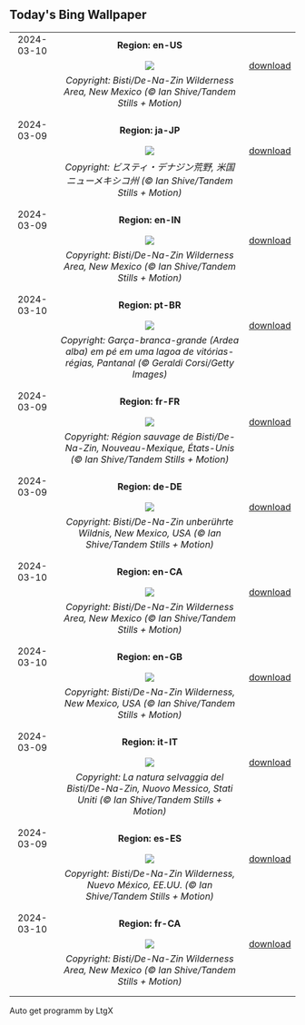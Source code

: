 ## Today's Bing Wallpaper
|      |      |      |
| :----: | :----: | :----: |
|2024-03-10|**Region: en-US**||
||![](https://www.bing.com/th?id=OHR.BistiBlue_EN-US1090853434_UHD.jpg&pid=hp&w=1152&h=648&rs=1&c=4)| [download](https://www.bing.com/th?id=OHR.BistiBlue_EN-US1090853434_UHD.jpg)|
||*Copyright: Bisti/De-Na-Zin Wilderness Area, New Mexico (© Ian Shive/Tandem Stills + Motion)*
||
|||
|2024-03-09|**Region: ja-JP**||
||![](https://www.bing.com/th?id=OHR.BistiBlue_JA-JP2352512218_UHD.jpg&pid=hp&w=1152&h=648&rs=1&c=4)| [download](https://www.bing.com/th?id=OHR.BistiBlue_JA-JP2352512218_UHD.jpg)|
||*Copyright: ビスティ・デナジン荒野, 米国 ニューメキシコ州 (© Ian Shive/Tandem Stills + Motion)*
||
|||
|2024-03-09|**Region: en-IN**||
||![](https://www.bing.com/th?id=OHR.BistiBlue_EN-IN1019261604_UHD.jpg&pid=hp&w=1152&h=648&rs=1&c=4)| [download](https://www.bing.com/th?id=OHR.BistiBlue_EN-IN1019261604_UHD.jpg)|
||*Copyright: Bisti/De-Na-Zin Wilderness Area, New Mexico (© Ian Shive/Tandem Stills + Motion)*
||
|||
|2024-03-10|**Region: pt-BR**||
||![](https://www.bing.com/th?id=OHR.ArdeAlba_PT-BR8363660380_UHD.jpg&pid=hp&w=1152&h=648&rs=1&c=4)| [download](https://www.bing.com/th?id=OHR.ArdeAlba_PT-BR8363660380_UHD.jpg)|
||*Copyright: Garça-branca-grande (Ardea alba) em pé em uma lagoa de vitórias-régias, Pantanal (© Geraldi Corsi/Getty Images)*
||
|||
|2024-03-09|**Region: fr-FR**||
||![](https://www.bing.com/th?id=OHR.BistiBlue_FR-FR0934555196_UHD.jpg&pid=hp&w=1152&h=648&rs=1&c=4)| [download](https://www.bing.com/th?id=OHR.BistiBlue_FR-FR0934555196_UHD.jpg)|
||*Copyright: Région sauvage de Bisti/De-Na-Zin, Nouveau-Mexique, États-Unis (© Ian Shive/Tandem Stills + Motion)*
||
|||
|2024-03-09|**Region: de-DE**||
||![](https://www.bing.com/th?id=OHR.BistiBlue_DE-DE4146045796_UHD.jpg&pid=hp&w=1152&h=648&rs=1&c=4)| [download](https://www.bing.com/th?id=OHR.BistiBlue_DE-DE4146045796_UHD.jpg)|
||*Copyright: Bisti/De-Na-Zin unberührte Wildnis, New Mexico, USA (© Ian Shive/Tandem Stills + Motion)*
||
|||
|2024-03-10|**Region: en-CA**||
||![](https://www.bing.com/th?id=OHR.BistiBlue_EN-CA4421892310_UHD.jpg&pid=hp&w=1152&h=648&rs=1&c=4)| [download](https://www.bing.com/th?id=OHR.BistiBlue_EN-CA4421892310_UHD.jpg)|
||*Copyright: Bisti/De-Na-Zin Wilderness Area, New Mexico (© Ian Shive/Tandem Stills + Motion)*
||
|||
|2024-03-10|**Region: en-GB**||
||![](https://www.bing.com/th?id=OHR.BistiBlue_EN-GB9222273593_UHD.jpg&pid=hp&w=1152&h=648&rs=1&c=4)| [download](https://www.bing.com/th?id=OHR.BistiBlue_EN-GB9222273593_UHD.jpg)|
||*Copyright: Bisti/De-Na-Zin Wilderness, New Mexico, USA (© Ian Shive/Tandem Stills + Motion)*
||
|||
|2024-03-09|**Region: it-IT**||
||![](https://www.bing.com/th?id=OHR.BistiBlue_IT-IT0491354330_UHD.jpg&pid=hp&w=1152&h=648&rs=1&c=4)| [download](https://www.bing.com/th?id=OHR.BistiBlue_IT-IT0491354330_UHD.jpg)|
||*Copyright: La natura selvaggia del Bisti/De-Na-Zin, Nuovo Messico, Stati Uniti (© Ian Shive/Tandem Stills + Motion)*
||
|||
|2024-03-09|**Region: es-ES**||
||![](https://www.bing.com/th?id=OHR.BistiBlue_ES-ES5203614111_UHD.jpg&pid=hp&w=1152&h=648&rs=1&c=4)| [download](https://www.bing.com/th?id=OHR.BistiBlue_ES-ES5203614111_UHD.jpg)|
||*Copyright: Bisti/De-Na-Zin Wilderness, Nuevo México, EE.UU. (© Ian Shive/Tandem Stills + Motion)*
||
|||
|2024-03-10|**Region: fr-CA**||
||![](https://www.bing.com/th?id=OHR.BistiBlue_FR-CA0558895041_UHD.jpg&pid=hp&w=1152&h=648&rs=1&c=4)| [download](https://www.bing.com/th?id=OHR.BistiBlue_FR-CA0558895041_UHD.jpg)|
||*Copyright: Bisti/De-Na-Zin Wilderness Area, New Mexico (© Ian Shive/Tandem Stills + Motion)*
||
|||

Auto get programm by LtgX
